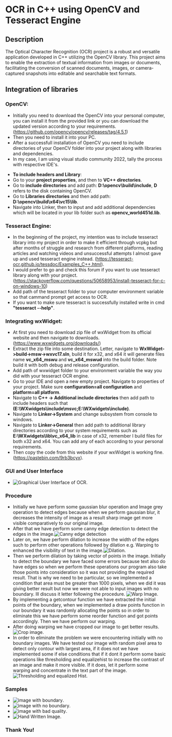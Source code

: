 # OCR in C++ using OpenCV and Tesseract Engine
## **Description**
The Optical Character Recognition (OCR) project is a robust and versatile application developed in C++ utilizing the OpenCV library. This project aims to enable the extraction of textual information from images or documents, facilitating the conversion of scanned documents, images, or camera-captured snapshots into editable and searchable text formats.
## **Integration of libraries**
 ### **OpenCV**:
- Initially you need to download the OpenCV into your personal computer, you can install it from the provided link or you can download the updated version according to your requirements. (https://github.com/opencv/opencv/releases/tag/4.5.1)
- Then you need to install it into your PC.
- After a successfull installation of OpenCV you need to include directories of your OpenCV folder into your project along with libraries and dependencies.
- In my case, I am using visual studio community 2022, tally the process with respective IDE's.
+ **To include headers and Library**:
+ Go to your **project properties**, and then to **VC++ directories**.
+ Go to **include directories** and add path: **D:\opencv\build\include**, **D** refers to the disk containing OpenCV.
+ Go to **Libraries directories** and then add path: **D:\opencv\build\x64\vc15\lib**.
+ Navigate into Linker, then to input and add additional dependencies which will be located in your lib folder such as **opencv_world451d.lib**.
 ### **Tesseract Engine**:
- In the beginning of the project, my intention was to include tesseract library into my project in order to make it efficient through vcpkg but after months of struggle and research from different platforms, reading articles and watching videos and unsuccessful attempts I almost gave up and used tesseract engine instead. (https://tesseract-ocr.github.io/tessdoc/Examples_C++.html). 
- I would prefer to go and check this forum if you want to use tesseract library along with your project.(https://stackoverflow.com/questions/50658953/install-tesseract-for-c-on-windows-10)
- Add path of the tesseract folder to your computer environment variable so that cammand prompt get access to OCR.
- If you want to make sure tesseract is successfully installed write in cmd **"tesseract --help"**.
 ### **Integrating wxWidget**:
- At first you need to download zip file of wxWidget from its official website and then navigate to downloads.(https://www.wxwidgets.org/downloads/)
- Extract the zip file into some destination. Letter, navigate to **WxWidget->build->msw->wxvc17.sln**, build it for x32, and x64 it will generate files name **vc_x64_mswu** and **vc_x64_mswud** into the build folder. Note build it with both debug and release configuration.
- Add path of wxwidget folder to your environment variable the way you did with your tesseract OCR engine.
- Go to your IDE and open a new empty project. Navigate to properties of your project. Make sure **configuration=all configuration** and **platform=all platform**.
- Navigate to **C++ -> Additional include directories** then add path to include headers such that **(E:\WXwidgets\include\msvc;E:\WXwidgets\include)**.
- Navigate to **Linker->System** and change subsystem from console to windows.
- Navigate to **Linker->General** then add path to additional library directories according to your system requirements such as **E:\WXwidgets\lib\vc_x64_lib** in case of x32, remember I build files for both x32 and x64. You can add any of each according to your personal requirements.
- Then copy the code from this website if your wxWidget is working fine.(https://pastebin.com/9rb3bcyx).
 ### **GUI and User Interface**
- ![Graphical User Interface of OCR](GUI.PNG).
 ### **Procedure**
- Initially we have perform some gaussian blur operation and Image grey operation to detect edges because when we perform gaussian blur, it decreases the intensity of image as a result sharp image get more visible comparatively to our original image.
- After that we have perform some canny edge detection to detect the edges in the image.![Canny edge detection](cannyedgedetection.PNG)
- Later on, we have perform dilation to increase the width of the edges such to perform other operations followed by dilation e.g. Warping to enhanced the visibility of text in the image.![Dilation](dilatedImage.PNG).
- Then we perform dilation by taking vector of points in the image. Initially to detect the boundary we have faced some errors because text also do have edges so when we perform these operations our program also take those points into consideration so it was not providing the required result. That is why we need to be particular, so we implemented a condition that area must be greater than 1000 pixels, when we did it was giving better result but now we were not able to input images with no boundary. Ill discuss it letter following the procedure. ![Warp Image](WarpImg.PNG).
- By implementing a getcontour function we have extracted the initial points of the boundary, when we implemented a draw points function in our boundary it was randomly allocating the points so in order to eliminate this we have perform some reorder function and got points accordingly. Then we have perform our warping.
- After doing warping we have cropped our image to get better results.![Crop image](CropImg.PNG).
- In order to eliminate the problem we were encountering initially with no boundary images. We have tested our image with random pixel area to detect only contour with largest area, if it does not we have implemented some if else conditions that if it dont it perform some basic operations like thresholding and equalizehist to increase the contrast of an image and make it more visible. If it does, let it perform some warping and concentrate in the text part of the image.![Thresholding and equalized Hist](BinaryThresholding.PNG).
 ### **Samples**
- ![image with boundary](imagewithboundary.PNG).
- ![image with no boundary](NoboundaryImg.PNG).
- ![image with bad quality](badqualityimage.PNG).
- ![Hand Written Image](HandWritten.PNG).

### **Thank You!**
